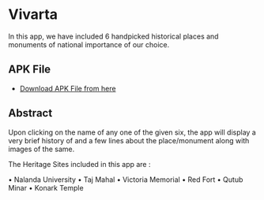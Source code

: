 # Vivarta

In this app, we have included 6 handpicked historical places and monuments of national importance of our choice. 

## APK File
- [Download APK File from here](https://github.com/navo163/Vivarta/blob/main/app-arm64-v8a-release.apk)

## Abstract
Upon clicking on the name of any one of the given six, the app will display a very brief history of and a few lines about the place/monument along with images of the same.

The Heritage Sites included in this app are :

•	Nalanda University
•	Taj Mahal
•	Victoria Memorial
•	Red Fort
•	Qutub Minar
•	Konark Temple
